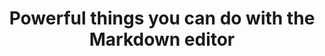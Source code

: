---
layout: post
title:  "Powerful things you can do with the Markdown editor"
image: assets/images/okinawa_back.jpg
image-small: true
tags:
 - Gallery
---